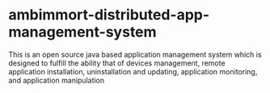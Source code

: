 ambimmort-distributed-app-management-system
===========================================

This is an open source java based application management system which is designed to fulfill the ability that of devices management, remote application installation, uninstallation and updating, application monitoring, and application manipulation
